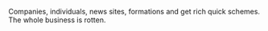 Companies, individuals, news sites, formations and get rich quick schemes. The whole business is rotten.